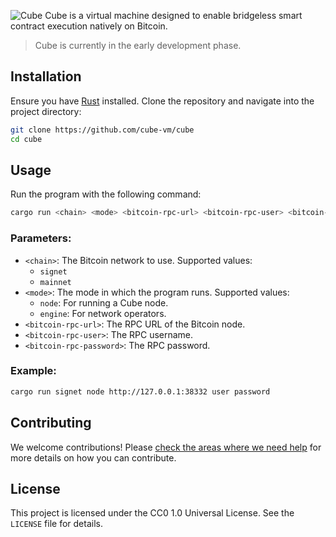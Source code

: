 ![Cube](https://i.ibb.co/KjnGsD7L/cube-text-logo.png)
Cube is a virtual machine designed to enable bridgeless smart contract execution natively on Bitcoin.

> Cube is currently in the early development phase.

## Installation

Ensure you have [Rust](https://www.rust-lang.org/tools/install) installed. Clone the repository and navigate into the project directory:

```sh
git clone https://github.com/cube-vm/cube
cd cube
```

## Usage

Run the program with the following command:

```sh
cargo run <chain> <mode> <bitcoin-rpc-url> <bitcoin-rpc-user> <bitcoin-rpc-password>
```

### Parameters:

- `<chain>`: The Bitcoin network to use. Supported values:
  - `signet`
  - `mainnet`
- `<mode>`: The mode in which the program runs. Supported values:
  - `node`: For running a Cube node.
  - `engine`: For network operators.
- `<bitcoin-rpc-url>`: The RPC URL of the Bitcoin node.
- `<bitcoin-rpc-user>`: The RPC username.
- `<bitcoin-rpc-password>`: The RPC password.

### Example:

```sh
cargo run signet node http://127.0.0.1:38332 user password
```

## Contributing

We welcome contributions! Please [check the areas where we need help](https://github.com/cube-vm/cube/blob/main/CONTRIB.md) for more details on how you can contribute.

## License

This project is licensed under the CC0 1.0 Universal License. See the `LICENSE` file for details.
